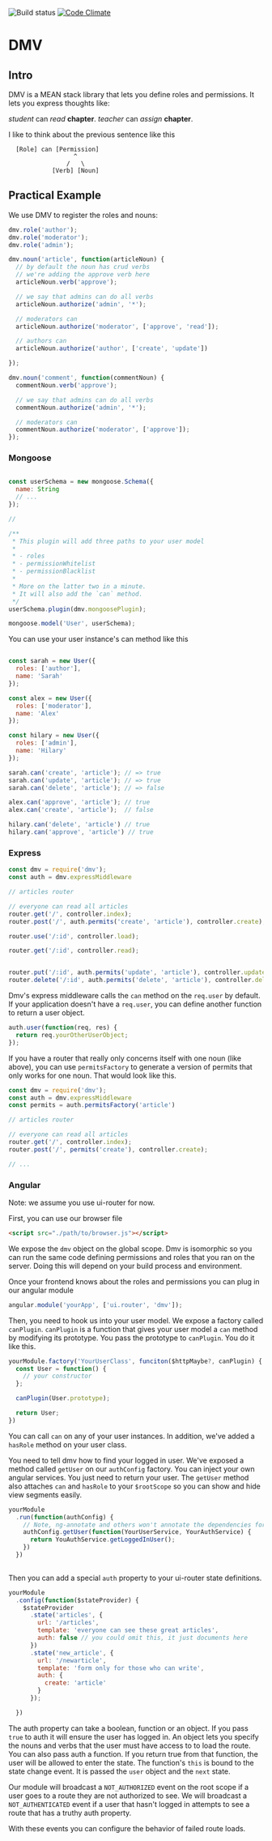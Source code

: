 ![Build status](https://codeship.com/projects/411fa760-efb2-0133-4ce2-762d210387aa/status?branch=master
) [![Code Climate](https://codeclimate.com/github/zekenie/dmv/badges/gpa.svg)](https://codeclimate.com/github/zekenie/dmv)

# DMV

## Intro

DMV is a MEAN stack library that lets you define roles and permissions. It lets you express thoughts like:

_student_ can *read* **chapter**.
_teacher_ can *assign* **chapter**.

I like to think about the previous sentence like this


```
  [Role] can [Permission]
                  ^
                /   \
            [Verb] [Noun]
```

## Practical Example

We use DMV to register the roles and nouns:

```js
dmv.role('author');
dmv.role('moderator');
dmv.role('admin');

dmv.noun('article', function(articleNoun) {
  // by default the noun has crud verbs
  // we're adding the approve verb here
  articleNoun.verb('approve');

  // we say that admins can do all verbs
  articleNoun.authorize('admin', '*');

  // moderators can 
  articleNoun.authorize('moderator', ['approve', 'read']);

  // authors can
  articleNoun.authorize('author', ['create', 'update'])

});

dmv.noun('comment', function(commentNoun) {
  commentNoun.verb('approve');

  // we say that admins can do all verbs
  commentNoun.authorize('admin', '*');

  // moderators can 
  commentNoun.authorize('moderator', ['approve']);
});
```

### Mongoose

```js

const userSchema = new mongoose.Schema({
  name: String
  // ...
});

//

/**
 * This plugin will add three paths to your user model
 * 
 * - roles
 * - permissionWhitelist
 * - permissionBlacklist
 * 
 * More on the latter two in a minute.
 * It will also add the `can` method.
 */
userSchema.plugin(dmv.mongoosePlugin);

mongoose.model('User', userSchema);

```

You can use your user instance's can method like this

```js

const sarah = new User({
  roles: ['author'],
  name: 'Sarah'
});

const alex = new User({
  roles: ['moderator'],
  name: 'Alex'
});

const hilary = new User({
  roles: ['admin'],
  name: 'Hilary'
});

sarah.can('create', 'article'); // => true
sarah.can('update', 'article'); // => true
sarah.can('delete', 'article'); // => false

alex.can('approve', 'article'); // true
alex.can('create', 'article');  // false

hilary.can('delete', 'article') // true
hilary.can('approve', 'article') // true

```

### Express


```js
const dmv = require('dmv');
const auth = dmv.expressMiddleware

// articles router

// everyone can read all articles
router.get('/', controller.index);
router.post('/', auth.permits('create', 'article'), controller.create);

router.use('/:id', controller.load);

router.get('/:id', controller.read);


router.put('/:id', auth.permits('update', 'article'), controller.update);
router.delete('/:id', auth.permits('delete', 'article'), controller.delete);
```

Dmv's express middleware calls the `can` method on the `req.user` by default. If your application doesn't have a `req.user`, you can define another function to return a user object.

```js
auth.user(function(req, res) {
  return req.yourOtherUserObject;
});
```

If you have a router that really only concerns itself with one noun (like above), you can use `permitsFactory` to generate a version of permits that only works for one noun. That would look like this.

```js
const dmv = require('dmv');
const auth = dmv.expressMiddleware
const permits = auth.permitsFactory('article')

// articles router

// everyone can read all articles
router.get('/', controller.index);
router.post('/', permits('create'), controller.create);

// ...
```

### Angular

Note: we assume you use ui-router for now.

First, you can use our browser file

```html
<script src="./path/to/browser.js"></script>
```

We expose the `dmv` object on the global scope. Dmv is isomorphic so you can run the same code defining permissions and roles that you ran on the server. Doing this will depend on your build process and environment. 

Once your frontend knows about the roles and permissions you can plug in our angular module

```js
angular.module('yourApp', ['ui.router', 'dmv']);
```

Then, you need to hook us into your user model. We expose a factory called `canPlugin`. `canPlugin` is a function that gives your user model a `can` method by modifying its prototype. You pass the prototype to `canPlugin`. You do it like this.

```js
yourModule.factory('YourUserClass', funciton($httpMaybe?, canPlugin) {
  const User = function() {
    // your constructor
  };

  canPlugin(User.prototype);

  return User;
})
```

You can call `can` on any of your user instances. In addition, we've added a `hasRole` method on your user class.

You need to tell dmv how to find your logged in user. We've exposed a method called `getUser` on our `authConfig` factory. You can inject your own angular services. You just need to return your user. The `getUser` method also attaches `can` and `hasRole` to your `$rootScope` so you can show and hide view segments easily.

```js
yourModule
  .run(function(authConfig) {
    // Note, ng-annotate and others won't annotate the dependencies for this method. So if you minify in your build process, you should annotate your own dependencies.
    authConfig.getUser(function(YourUserService, YourAuthService) {
      return YouAuthService.getLoggedInUser();
    })
  })
  
```

Then you can add a special `auth` property to your ui-router state definitions.

```js
yourModule
  .config(function($stateProvider) {
    $stateProvider
      .state('articles', {
        url: '/articles',
        template: 'everyone can see these great articles',
        auth: false // you could omit this, it just documents here
      })
      .state('new_article', {
        url: '/newarticle',
        template: 'form only for those who can write',
        auth: {
          create: 'article'
        }
      });

  }) 
```

The auth property can take a boolean, function or an object. If you pass `true` to auth it will ensure the user has logged in. An object lets you specify the nouns and verbs that the user must have access to to load the route. You can also pass auth a function. If you return true from that function, the user will be allowed to enter the state. The function's `this` is bound to the state change event. It is passed the `user` object and the `next` state.

Our module will broadcast a `NOT_AUTHORIZED` event on the root scope if a user goes to a route they are not authorized to see. We will broadcast a `NOT_AUTHENTICATED` event if a user that hasn't logged in attempts to see a route that has a truthy auth property.

With these events you can configure the behavior of failed route loads.
